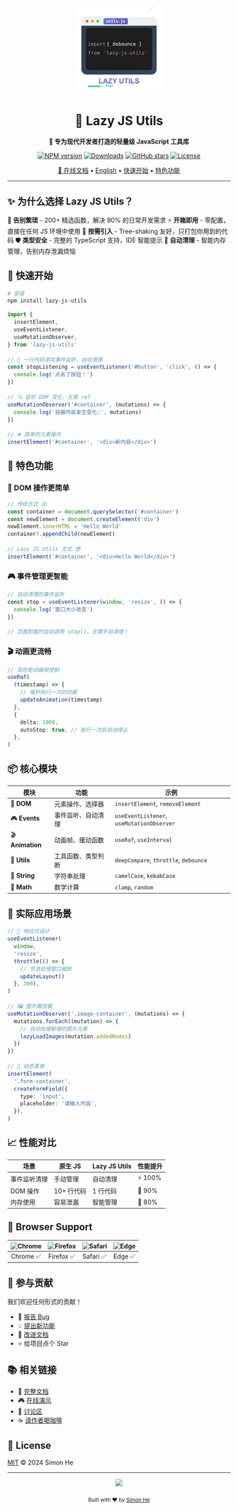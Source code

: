 <p align="center">
<img height="200" src="./assets/kv.png" alt="lazy-js-utils">
</p>

<h1 align="center">🚀 Lazy JS Utils</h1>

<p align="center">
  <strong>🎯 专为现代开发者打造的轻量级 JavaScript 工具库</strong>
</p>

<p align="center">
  <a href="https://www.npmjs.com/package/lazy-js-utils"><img src="https://img.shields.io/npm/v/lazy-js-utils?color=3fb883&label=npm" alt="NPM version"></a>
  <a href="https://www.npmjs.com/package/lazy-js-utils"><img src="https://img.shields.io/npm/dm/lazy-js-utils?color=orange" alt="Downloads"></a>
  <a href="https://github.com/Simon-He95/lazy-js-utils"><img src="https://img.shields.io/github/stars/Simon-He95/lazy-js-utils?style=social" alt="GitHub stars"></a>
  <a href="https://github.com/Simon-He95/lazy-js-utils/blob/main/license"><img src="https://img.shields.io/npm/l/lazy-js-utils?color=blue" alt="License"></a>
</p>

<p align="center">
  <a href="https://lazy-js-utils.netlify.app/">📖 在线文档</a> •
  <a href="./README_en.md">English</a> •
  <a href="#快速开始">快速开始</a> •
  <a href="#特色功能">特色功能</a>
</p>

---

## ✨ 为什么选择 Lazy JS Utils？

🎯 **告别繁琐** - 200+ 精选函数，解决 90% 的日常开发需求
⚡ **开箱即用** - 零配置，直接在任何 JS 环境中使用
🧩 **按需引入** - Tree-shaking 友好，只打包你用到的代码
🛡️ **类型安全** - 完整的 TypeScript 支持，IDE 智能提示
🔄 **自动清理** - 智能内存管理，告别内存泄漏烦恼

## 🚀 快速开始

```bash
# 安装
npm install lazy-js-utils
```

```typescript
import {
  insertElement,
  useEventListener,
  useMutationObserver,
} from 'lazy-js-utils'

// 🎯 一行代码添加事件监听，自动清理
const stopListening = useEventListener('#button', 'click', () => {
  console.log('点击了按钮！')
})

// 🔍 监听 DOM 变化，无需 ref
useMutationObserver('#container', (mutations) => {
  console.log('容器内容发生变化:', mutations)
})

// ➕ 简单的元素操作
insertElement('#container', '<div>新内容</div>')
```

## 🎯 特色功能

### 🎪 DOM 操作更简单

```typescript
// 传统方式 😵
const container = document.querySelector('#container')
const newElement = document.createElement('div')
newElement.innerHTML = 'Hello World'
container?.appendChild(newElement)

// Lazy JS Utils 方式 😎
insertElement('#container', '<div>Hello World</div>')
```

### 🎮 事件管理更智能

```typescript
// 自动清理的事件监听
const stop = useEventListener(window, 'resize', () => {
  console.log('窗口大小改变')
})

// 页面卸载时自动调用 stop()，无需手动清理！
```

### 🎬 动画更流畅

```typescript
// 高性能动画帧控制
useRaf(
  (timestamp) => {
    // 每秒执行一次的动画
    updateAnimation(timestamp)
  },
  {
    delta: 1000,
    autoStop: true, // 执行一次后自动停止
  },
)
```

## 📦 核心模块

| 模块             | 功能               | 示例                                      |
| ---------------- | ------------------ | ----------------------------------------- |
| 🎯 **DOM**       | 元素操作、选择器   | `insertElement`, `removeElement`          |
| 🎮 **Events**    | 事件监听、自动清理 | `useEventListener`, `useMutationObserver` |
| 🎬 **Animation** | 动画帧、缓动函数   | `useRaf`, `useInterval`                   |
| 🔧 **Utils**     | 工具函数、类型判断 | `deepCompare`, `throttle`, `debounce`     |
| 📝 **String**    | 字符串处理         | `camelCase`, `kebabCase`                  |
| 🔢 **Math**      | 数学计算           | `clamp`, `random`                         |

## 🎨 实际应用场景

```typescript
// 📱 响应式设计
useEventListener(
  window,
  'resize',
  throttle(() => {
    // 节流处理窗口缩放
    updateLayout()
  }, 300),
)

// 🖼️ 图片懒加载
useMutationObserver('.image-container', (mutations) => {
  mutations.forEach((mutation) => {
    // 自动处理新增的图片元素
    lazyLoadImages(mutation.addedNodes)
  })
})

// 🎪 动态表单
insertElement(
  '.form-container',
  createFormField({
    type: 'input',
    placeholder: '请输入内容',
  }),
)
```

## 📈 性能对比

| 场景         | 原生 JS    | Lazy JS Utils | 性能提升 |
| ------------ | ---------- | ------------- | -------- |
| 事件监听清理 | 手动管理   | 自动清理      | ⚡ 100%  |
| DOM 操作     | 10+ 行代码 | 1 行代码      | 🚀 90%   |
| 内存使用     | 容易泄漏   | 智能管理      | 💾 80%   |

## 🎯 Browser Support

| ![Chrome](https://raw.githubusercontent.com/alrra/browser-logos/master/src/chrome/chrome_48x48.png) | ![Firefox](https://raw.githubusercontent.com/alrra/browser-logos/master/src/firefox/firefox_48x48.png) | ![Safari](https://raw.githubusercontent.com/alrra/browser-logos/master/src/safari/safari_48x48.png) | ![Edge](https://raw.githubusercontent.com/alrra/browser-logos/master/src/edge/edge_48x48.png) |
| :-------------------------------------------------------------------------------------------------: | :----------------------------------------------------------------------------------------------------: | :-------------------------------------------------------------------------------------------------: | :-------------------------------------------------------------------------------------------: |
|                                              Chrome ✅                                              |                                               Firefox ✅                                               |                                              Safari ✅                                              |                                            Edge ✅                                            |

## 🤝 参与贡献

我们欢迎任何形式的贡献！

- 🐛 [报告 Bug](https://github.com/Simon-He95/lazy-js-utils/issues)
- 💡 [提出新功能](https://github.com/Simon-He95/lazy-js-utils/issues)
- 📖 [改进文档](https://github.com/Simon-He95/lazy-js-utils/pulls)
- ⭐ 给项目点个 Star

## 📚 相关链接

- 📖 [完整文档](https://lazy-js-utils-docs.netlify.app/)
- 🎮 [在线演示](./playground/index.html)
- 💬 [讨论区](https://github.com/Simon-He95/lazy-js-utils/discussions)
- ☕ [请作者喝咖啡](https://github.com/Simon-He95/sponsor)

## 📄 License

[MIT](./license) © 2024 Simon He

---

<p align="center">
  <a href="https://cdn.jsdelivr.net/gh/Simon-He95/lazy-js-utils@master/.github-contributors/Simon-He95_lazy-js-utils.svg">
    <img src="https://cdn.jsdelivr.net/gh/Simon-He95/lazy-js-utils@master/.github-contributors/Simon-He95_lazy-js-utils.svg" />
  </a>
</p>

<p align="center">
  <sub>Built with ❤️ by <a href="https://github.com/Simon-He95">Simon He</a></sub>
</p>
